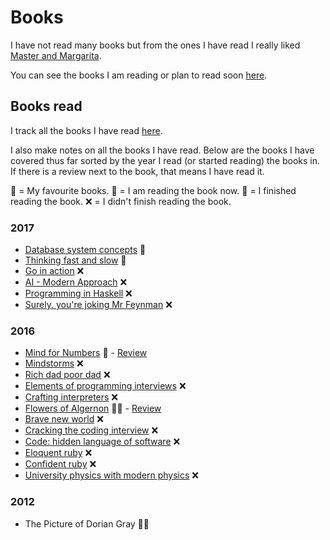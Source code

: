 # Books
I have not read many books but from the ones I have read I really liked [Master and Margarita](https://www.goodreads.com/book/show/117833.The_Master_and_Margarita).

You can see the books I am reading or plan to read soon [here](../working-on/Reading.md).

## Books read
I track all the books I have read [here](https://www.goodreads.com/review/list/15768482?shelf=read). 

I also make notes on all the books I have read. Below are the books I have covered thus far sorted by the year I read (or started reading) the books in. If there is a review next to the book, that means I have read it. 

🌟 = My favourite books. 
📖 = I am reading the book now. 
📕 = I finished reading the book.
❌ = I didn't finish reading the book. 


### 2017
 - [Database system concepts](../books/database-system-concepts.md) 📖
- [Thinking fast and slow](../books/thinking-fast-and-slow.md) 📖
- [Go in action](../books/go-in-action.md) ❌
- [AI - Modern Approach](../books/ai-modern-approach.md) ❌
- [Programming in Haskell](../books/programming-in-haskell.md) ❌
- [Surely, you're joking Mr Feynman](../books/surely-you-are-joking-mr-feynman.md) ❌

### 2016
- [Mind for Numbers](../books/mind-for-numbers.md) 📕 - [Review](https://www.goodreads.com/review/show/782624446) 
- [Mindstorms](../books/Mindstorms.md) ❌
- [Rich dad poor dad](../books/rich-dad-poor-dad.md) ❌
- [Elements of programming interviews](../books/elements-of-programming-interviews.md) ❌
- [Crafting interpreters](../projects/crafting-ideas.md) ❌
- [Flowers of Algernon](../books/flowers-for-algernon.md) 📕🌟 - [Review](https://www.goodreads.com/review/show/782624446) 
- [Brave new world](../books/brave-new-world.md) ❌
- [Cracking the coding interview](../books/cracking-the-coding-interview.md) ❌
- [Code: hidden language of software](../books/code-the-hidden-language.md) ❌
- [Eloquent ruby](../books/eloquent-ruby.md) ❌
- [Confident ruby](../books/confident-ruby.md) ❌
- [University physics with modern physics](../books/university-physics-with-modern-physics.md) ❌

### 2012
- The Picture of Dorian Gray 📕🌟